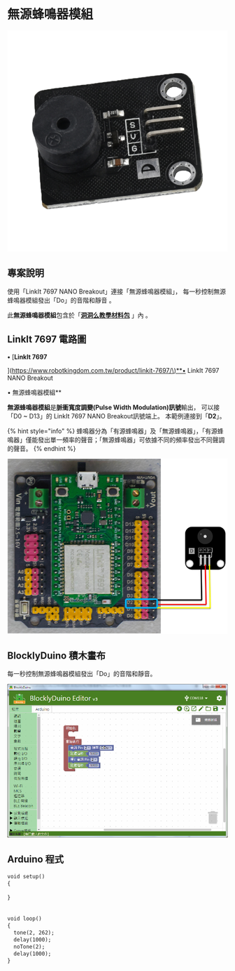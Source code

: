 # 無源蜂鳴器模組

![](../../.gitbook/assets/linkit7697_buzzer_n_00.png)

## 專案說明

使用「LinkIt 7697 NANO Breakout」連接「無源蜂鳴器模組」， 每一秒控制無源蜂鳴器模組發出「Do」的音階和靜音 。

此**無源蜂鳴器模組**包含於「[**洞洞么教學材料包**](https://www.robotkingdom.com.tw/product/rk-education-kit-001/) 」內 。

## LinkIt 7697 電路圖

**•** \[**LinkIt 7697**

\]\([https://www.robotkingdom.com.tw/product/linkit-7697/\)\*\*•](https://www.robotkingdom.com.tw/product/linkit-7697/%29**•) LinkIt 7697 NANO Breakout

• 無源蜂鳴器模組\*\*

**無源蜂鳴器模組**是**脈衝寬度調變\(Pulse Width Modulation\)訊號**輸出， 可以接「D0 ~ D13」的 LinkIt 7697 NANO Breakout訊號端上。 本範例連接到「**D2**」。

{% hint style="info" %}
蜂鳴器分為「有源蜂鳴器」及「無源蜂鳴器」，「有源蜂鳴器」僅能發出單一頻率的聲音；「無源蜂鳴器」可依據不同的頻率發出不同聲調的聲音。
{% endhint %}

![](../../.gitbook/assets/linkit7697_buzzer_n_01.png)

## BlocklyDuino 積木畫布

每一秒控制無源蜂鳴器模組發出「Do」的音階和靜音。

![](../../.gitbook/assets/linkit7697_buzzer_n_02.png)

## Arduino 程式

```text
void setup()
{

}


void loop()
{
  tone(2, 262);
  delay(1000);
  noTone(2);
  delay(1000);
}
```

